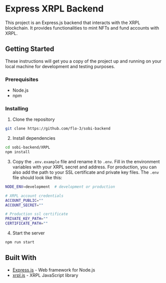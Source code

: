 # Express XRPL Backend

This project is an Express.js backend that interacts with the XRPL blockchain. It provides functionalities to mint NFTs and fund accounts with XRPL.

## Getting Started

These instructions will get you a copy of the project up and running on your local machine for development and testing purposes.

### Prerequisites

- Node.js
- npm

### Installing

1. Clone the repository
```bash
git clone https://github.com/flo-3/sobi-backend
```

2. Install dependencies
```bash
cd sobi-backend/XRPL
npm install
```

3. Copy the `.env.example` file and rename it to `.env`. Fill in the environment variables with your XRPL secret and address.
For production, you can also add the path to your SSL certificate and private key files. The `.env` file should look like this:
```bash
NODE_ENV=development  # development or production

# XRPL account credentials
ACCOUNT_PUBLIC=""
ACCOUNT_SECRET=""

# Production ssl certificate
PRIVATE_KEY_PATH=""
CERTIFICATE_PATH=""
```

4. Start the server
```bash
npm run start
```

## Built With

- [Express.js](https://expressjs.com/) - Web framework for Node.js
- [xrpl.js](https://xrpl.org/) - XRPL JavaScript library
